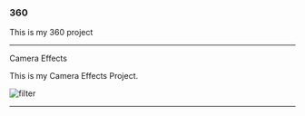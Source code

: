 ### 360

This is my 360 project

<script src="//360.vizor.io/scripts/embed.js" data-vizorurl="https://360.vizor.io/embed/v/bddmn" ></script>

***

Camera Effects

This is my Camera Effects Project.

![filter](techstartFilter.jpg?raw=true "Optional Title")

***
